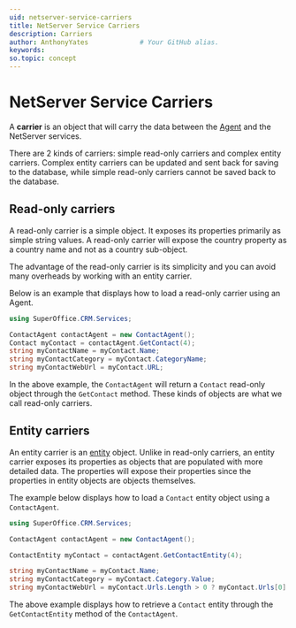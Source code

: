 ```yaml
---
uid: netserver-service-carriers
title: NetServer Service Carriers       
description: Carriers
author: AnthonyYates             # Your GitHub alias.
keywords:
so.topic: concept
---
```


# NetServer Service Carriers

A **carrier** is an object that will carry the data between the [Agent][1] and the NetServer services.

There are 2 kinds of carriers: simple read-only carriers and complex entity carriers. Complex entity carriers can be updated and sent back for saving to the database, while simple read-only carriers cannot be saved back to the database.

## Read-only carriers

A read-only carrier is a simple object. It exposes its properties primarily as simple string values. A read-only carrier will expose the country property as a country name and not as a country sub-object.

The advantage of the read-only carrier is its simplicity and you can avoid many overheads by working with an entity carrier.

Below is an example that displays how to load a read-only carrier using an Agent.

```csharp
using SuperOffice.CRM.Services;

ContactAgent contactAgent = new ContactAgent();
Contact myContact = contactAgent.GetContact(4);
string myContactName = myContact.Name;
string myContactCategory = myContact.CategoryName;
string myContactWebUrl = myContact.URL;
```

In the above example, the `ContactAgent` will return a `Contact` read-only object through the `GetContact` method. These kinds of objects are what we call read-only carriers.

## Entity carriers

An entity carrier is an [entity][2] object. Unlike in read-only carriers, an entity carrier exposes its properties as objects that are populated with more detailed data. The properties will expose their properties since the properties in entity objects are objects themselves.

The example below displays how to load a `Contact` entity object using a `ContactAgent`.

```csharp
using SuperOffice.CRM.Services;

ContactAgent contactAgent = new ContactAgent();

ContactEntity myContact = contactAgent.GetContactEntity(4);

string myContactName = myContact.Name;
string myContactCategory = myContact.Category.Value;
string myContactWebUrl = myContact.Urls.Length > 0 ? myContact.Urls[0].Value : "";
```

The above example displays how to retrieve a `Contact` entity through the `GetContactEntity` method of the `ContactAgent`.

<!-- Referenced links -->

<!-- Referenced links -->
[1]: ../agents/index.md
[2]: ../../entities/index.md
